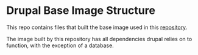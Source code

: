 # Drupal Base Image Structure
This repo contains files that built the base image used in this [repository](https://github.com/everynameistaken1/drupal).

The image built by this repository has all dependencies drupal relies on to function, with the exception of a database.